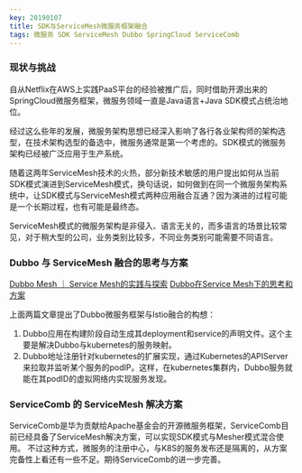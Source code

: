 ```yaml
---
key: 20190107
title: SDK与ServiceMesh微服务框架融合
tags: 微服务 SDK ServiceMesh Dubbo SpringCloud ServiceComb
---
```


### 现状与挑战
自从Netflix在AWS上实践PaaS平台的经验被推广后，同时借助开源出来的SpringCloud微服务框架，微服务领域一直是Java语言+Java SDK模式占统治地位。

经过这么些年的发展，微服务架构思想已经深入影响了各行各业架构师的架构选型，在技术架构选型的备选中，微服务通常是第一个考虑的。SDK模式的微服务架构已经被广泛应用于生产系统。
<!--more-->

随着这两年ServiceMesh技术的火热，部分新技术敏感的用户提出如何从当前SDK模式演进到ServiceMesh模式，换句话说，如何做到在同一个微服务架构系统中，让SDK模式与ServiceMesh模式两种应用融合互通？因为演进的过程可能是一个长期过程，也有可能是最终态。

ServiceMesh模式的微服务架构是非侵入、语言无关的，而多语言的场景比较常见，对于稍大型的公司，业务类别比较多，不同业务类别可能需要不同语言。

### Dubbo 与 ServiceMesh 融合的思考与方案
[Dubbo Mesh ｜ Service Mesh的实践与探索](http://dubbo.apache.org/zh-cn/blog/dubbo-mesh-service-mesh-exploring.html)
[Dubbo在Service Mesh下的思考和方案](http://dubbo.apache.org/zh-cn/blog/dubbo-mesh-in-thinking.html)

上面两篇文章提出了Dubbo微服务框架与Istio融合的构想：
1. Dubbo应用在构建阶段自动生成其deployment和service的声明文件。这个主要是解决Dubbo与kubernetes的服务映射。
2. Dubbo地址注册针对kubernetes的扩展实现，通过Kubernetes的APIServer来拉取并监听某个服务的podIP。这样，在kubernetes集群内，Dubbo服务就能在其podID的虚拟网络内实现服务发现。

### ServiceComb 的 ServiceMesh 解决方案
ServiceComb是华为贡献给Apache基金会的开源微服务框架，ServiceComb目前已经具备了ServiceMesh解决方案，可以实现SDK模式与Mesher模式混合使用。
不过这种方式，微服务的注册中心，与K8S的服务发布还是隔离的，从方案完备性上看还有一些不足。期待ServiceComb的进一步完善。